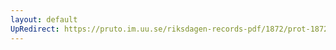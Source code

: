 ```yaml
---
layout: default
UpRedirect: https://pruto.im.uu.se/riksdagen-records-pdf/1872/prot-1872--ak--513/prot-1872--ak--513_013.pdf
---
```

